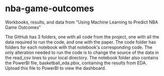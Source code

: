 # nba-game-outcomes
Workbooks, results, and data from "Using Machine Learning to Predict NBA Game Outcomes"

The GitHub has 3 folders, one with all code from the project, one with all the data required to run the code, and one with the paper. The code folder has folders for each notebook with that notebook's corresponding code. The only alteration needed to run the code is to change the source of the data in the read_csv lines to your local directory. The notebook folder also contains the PowerBI file, basketball_eda.pbix, containing the results from EDA. Upload this file to PowerBI to view the dashboard.
